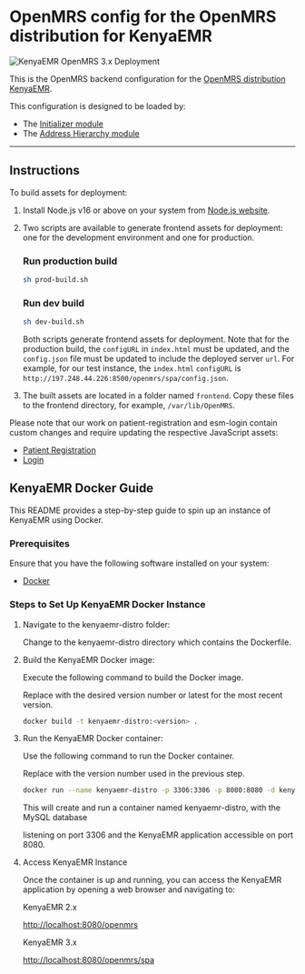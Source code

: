 # OpenMRS config for the OpenMRS distribution for KenyaEMR

![KenyaEMR OpenMRS 3.x Deployment](https://github.com/palladiumkenya/openmrs-config-kenyaemr/workflows/KenyaEMR%20CI/badge.svg)

This is the OpenMRS backend configuration for the [OpenMRS distribution KenyaEMR](http://197.248.44.226:8500/openmrs/spa/login).

This configuration is designed to be loaded by:

- The [Initializer module](https://github.com/mekomsolutions/openmrs-module-initializer)
- The [Address Hierarchy module](https://github.com/openmrs/openmrs-module-addresshierarchy)

---

## Instructions

To build assets for deployment:

1. Install Node.js v16 or above on your system from [Node.js website](https://nodejs.org/en/download).
2. Two scripts are available to generate frontend assets for deployment: one for the development environment and one for production.

   ### Run production build

   ```sh
   sh prod-build.sh
   ```

   ### Run dev build

   ```sh
   sh dev-build.sh
   ```

   Both scripts generate frontend assets for deployment. Note that for the production build, the `configURL` in `index.html` must be updated, and the `config.json` file must be updated to include the deployed server `url`. For example, for our test instance, the `index.html` `configURL` is `http://197.248.44.226:8500/openmrs/spa/config.json`.

3. The built assets are located in a folder named `frontend`. Copy these files to the frontend directory, for example, `/var/lib/OpenMRS`.

Please note that our work on patient-registration and esm-login contain custom changes and require updating the respective JavaScript assets:

- [Patient Registration](https://github.com/openmrs/openmrs-esm-patient-management/tree/feat/client-registry)
- [Login](https://github.com/donaldkibet/openmrs-esm-core/tree/KenyaEMR)


## KenyaEMR Docker Guide

This README provides a step-by-step guide to spin up an instance of KenyaEMR using Docker.

### Prerequisites

Ensure that you have the following software installed on your system:
- [Docker](https://www.docker.com/)


### Steps to Set Up KenyaEMR Docker Instance

1. Navigate to the kenyaemr-distro folder:

   Change to the kenyaemr-distro directory which contains the Dockerfile.
2. Build the KenyaEMR Docker image:
   
   Execute the following command to build the Docker image. 
   
   Replace <version> with the desired version number or latest for the most recent version.

   ```sh
   docker build -t kenyaemr-distro:<version> .
   ```
3. Run the KenyaEMR Docker container:

   Use the following command to run the Docker container. 
   
   Replace <version> with the version number used in the previous step.

   ```sh
   docker run --name kenyaemr-distro -p 3306:3306 -p 8080:8080 -d kenyaemr-distro:<version>
   ```

   This will create and run a container named kenyaemr-distro, with the MySQL database 
   
   listening on port 3306 and the KenyaEMR application accessible on port 8080.

4. Access KenyaEMR Instance

   Once the container is up and running, you can access the KenyaEMR application by opening a web browser and navigating to:

   KenyaEMR 2.x

   [http://localhost:8080/openmrs](http://localhost:8080/openmrs)

   
   KenyaEMR 3.x

   [http://localhost:8080/openmrs/spa](http://localhost:8080/openmrs/spa)
